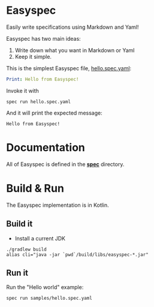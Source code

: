 # Easyspec

Easily write specifications using Markdown and Yaml!

Easyspec has two main ideas:

1. Write down what you want in Markdown or Yaml
2. Keep it simple.

This is the simplest Easyspec file, [hello.spec.yaml](samples/hello.spec.yaml):

```yaml spec file:hello.spec.yaml
Print: Hello from Easyspec!
```

Invoke it with

```commandline spec
spec run hello.spec.yaml
```

And it will print the expected message:

```spec output
Hello from Easyspec!
```

# Documentation

All of Easyspec is defined in the **[spec](spec)** directory.

# Build & Run

The Easyspec implementation is in Kotlin.

## Build it

* Install a current JDK

```commandline
./gradlew build
alias cli="java -jar `pwd`/build/libs/easyspec-*.jar"
```

## Run it

Run the "Hello world" example:

```commandline
spec run samples/hello.spec.yaml
```
